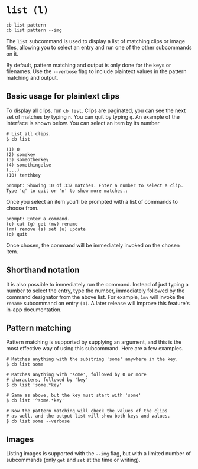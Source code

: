 # `list (l)`

```
cb list pattern
cb list pattern --img
```

The `list` subcommand is used to display a list of matching clips or image files, allowing you to select an entry and run one of the other subcommands on it.

By default, pattern matching and output is only done for the keys or filenames. Use the `--verbose` flag to include plaintext values in the pattern matching and output.

## Basic usage for plaintext clips

To display all clips, run `cb list`. Clips are paginated, you can see the next set of matches by typing `n`. You can quit by typing `q`. An example of the interface is shown below. You can select an item by its number

```
# List all clips.
$ cb list

(1) 0
(2) somekey
(3) someotherkey
(4) somethingelse
(...)
(10) tenthkey

prompt: Showing 10 of 337 matches. Enter a number to select a clip. Type 'q' to quit or 'n' to show more matches.:
```

Once you select an item you'll be prompted with a list of commands to choose from.

```
prompt: Enter a command.
(c) cat (g) get (mv) rename
(rm) remove (s) set (u) update
(q) quit
```

Once chosen, the command will be immediately invoked on the chosen item.

## Shorthand notation

It is also possible to immediately run the command. Instead of just typing a number to select the entry, type the number, immediately followed by the command designator from the above list. For example, `1mv` will invoke the `rename` subcommand on entry `(1)`. A later release will improve this feature's in-app documentation.

## Pattern matching

Pattern matching is supported by supplying an argument, and this is the most effective way of using this subcommand. Here are a few examples.

```
# Matches anything with the substring 'some' anywhere in the key.
$ cb list some

# Matches anything with 'some', followed by 0 or more
# characters, followed by 'key'
$ cb list 'some.*key'

# Same as above, but the key must start with 'some'
$ cb list '^some.*key'

# Now the pattern matching will check the values of the clips
# as well, and the output list will show both keys and values.
$ cb list some --verbose
```

## Images

Listing images is supported with the `--img` flag, but with a limited number of subcommands (only `get` and `set` at the time or writing).
